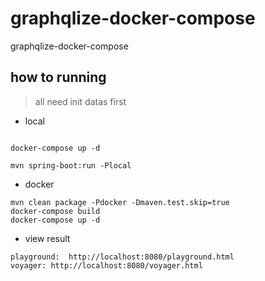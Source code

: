 # graphqlize-docker-compose
graphqlize-docker-compose


## how to running


> all need init datas first

* local

```code

docker-compose up -d

mvn spring-boot:run -Plocal

```

* docker

```code
mvn clean package -Pdocker -Dmaven.test.skip=true 
docker-compose build
docker-compose up -d
```

* view result

```code
playground:  http://localhost:8080/playground.html 
voyager: http://localhost:8080/voyager.html

```